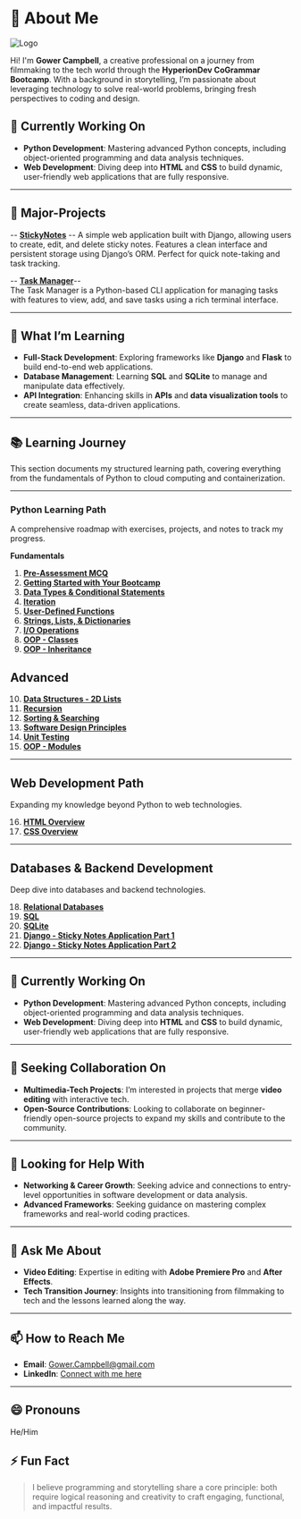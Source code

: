 

# 👋 About Me  
![Logo](Images/Logo.png)

Hi! I'm **Gower Campbell**, a creative professional on a journey from filmmaking to the tech world through the **HyperionDev CoGrammar Bootcamp**. With a background in storytelling, I’m passionate about leveraging technology to solve real-world problems, bringing fresh perspectives to coding and design. 

## 🔭 Currently Working On  
- **Python Development**: Mastering advanced Python concepts, including object-oriented programming and data analysis techniques.  
- **Web Development**: Diving deep into **HTML** and **CSS** to build dynamic, user-friendly web applications that are fully responsive.

---
## 📝 Major-Projects

-- **[StickyNotes](https://github.com/GowerCampbell/MyCodingTask_StickyNote)** --
   A simple web application built with Django, allowing users to create, edit, and delete sticky notes. Features a clean interface and persistent 
   storage using Django’s ORM. Perfect for quick note-taking and task tracking.

   -- **[Task Manager](https://github.com/GowerCampbell/TaskManager)**--  
   The Task Manager is a Python-based CLI application for managing tasks with features to view, add, and save tasks using a rich terminal interface.

---

## 🌱 What I’m Learning  
- **Full-Stack Development**: Exploring frameworks like **Django** and **Flask** to build end-to-end web applications.  
- **Database Management**: Learning **SQL** and **SQLite** to manage and manipulate data effectively.  
- **API Integration**: Enhancing skills in **APIs** and **data visualization tools** to create seamless, data-driven applications.

---

## 📚 Learning Journey  
This section documents my structured learning path, covering everything from the fundamentals of Python to cloud computing and containerization.

---

### Python Learning Path
A comprehensive roadmap with exercises, projects, and notes to track my progress.

**Fundamentals**
1. **[Pre-Assessment MCQ](https://github.com/GowerCampbell/Pre-Assessment-MCQ)**  
2. **[Getting Started with Your Bootcamp](https://github.com/GowerCampbell/Getting-Started-With-Bootcamp)**  
3. **[Data Types & Conditional Statements](https://github.com/GowerCampbell/Data-Types-And-Conditional-Statements)**  
4. **[Iteration](https://github.com/GowerCampbell/Iteration)**  
5. **[User-Defined Functions](https://github.com/GowerCampbell/User-Defined-Functions)**  
6. **[Strings, Lists, & Dictionaries](https://github.com/GowerCampbell/Strings-Lists-Dictionaries)**  
7. **[I/O Operations](https://github.com/GowerCampbell/IO-Operations)**  
8. **[OOP - Classes](https://github.com/GowerCampbell/OOP-Classes)**
9. **[OOP - Inheritance](https://github.com/GowerCampbell/OOP-Inheritance)**

## **Advanced**  
10. **[Data Structures - 2D Lists](https://github.com/GowerCampbell/Data-Structures-2D-Lists)**  
11. **[Recursion](https://github.com/GowerCampbell/Recursion)**  
12. **[Sorting & Searching](https://github.com/GowerCampbell/Sorting-And-Searching)**  
13. **[Software Design Principles](https://github.com/GowerCampbell/Software-Design)**  
14. **[Unit Testing](https://github.com/GowerCampbell/Unit-Testing)**  
15. **[OOP - Modules](https://github.com/GowerCampbell/OOP-Modules)**  

---

## **Web Development Path**  
Expanding my knowledge beyond Python to web technologies.  

16. **[HTML Overview](https://github.com/GowerCampbell/HTML-Overview)**  
17. **[CSS Overview](https://github.com/GowerCampbell/CSS-Overview)**  

---

## **Databases & Backend Development**  
Deep dive into databases and backend technologies.  

18. **[Relational Databases](https://github.com/GowerCampbell/Relational-Databases)**  
19. **[SQL](https://github.com/GowerCampbell/SQL)**  
20. **[SQLite](https://github.com/GowerCampbell/SQLite)**  
21. **[Django - Sticky Notes Application Part 1](https://github.com/GowerCampbell/Django-Sticky-Notes-1)**  
22. **[Django - Sticky Notes Application Part 2](https://github.com/GowerCampbell/Django-Sticky-Notes-2)**  

---

## 🔭 Currently Working On  
- **Python Development**: Mastering advanced Python concepts, including object-oriented programming and data analysis techniques.  
- **Web Development**: Diving deep into **HTML** and **CSS** to build dynamic, user-friendly web applications that are fully responsive.

---

## 👯 Seeking Collaboration On  
- **Multimedia-Tech Projects**: I’m interested in projects that merge **video editing** with interactive tech.  
- **Open-Source Contributions**: Looking to collaborate on beginner-friendly open-source projects to expand my skills and contribute to the community.

---

## 🤔 Looking for Help With  
- **Networking & Career Growth**: Seeking advice and connections to entry-level opportunities in software development or data analysis.  
- **Advanced Frameworks**: Seeking guidance on mastering complex frameworks and real-world coding practices.

---

## 💬 Ask Me About  
- **Video Editing**: Expertise in editing with **Adobe Premiere Pro** and **After Effects**.  
- **Tech Transition Journey**: Insights into transitioning from filmmaking to tech and the lessons learned along the way.

---

## 📫 How to Reach Me  
- **Email**: [Gower.Campbell@gmail.com](mailto:Gower.Campbell@gmail.com)  
- **LinkedIn**: [Connect with me here](https://www.linkedin.com)

---

## 😄 Pronouns  
He/Him


## ⚡ Fun Fact
> I believe programming and storytelling share a core principle: both require logical reasoning and creativity to craft engaging, functional, and impactful results.
